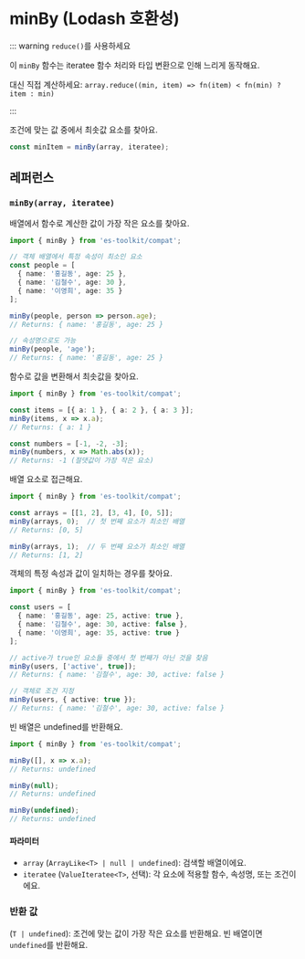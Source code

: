 # minBy (Lodash 호환성)

::: warning `reduce()`를 사용하세요

이 `minBy` 함수는 iteratee 함수 처리와 타입 변환으로 인해 느리게 동작해요.

대신 직접 계산하세요: `array.reduce((min, item) => fn(item) < fn(min) ? item : min)`

:::

조건에 맞는 값 중에서 최솟값 요소를 찾아요.

```typescript
const minItem = minBy(array, iteratee);
```

## 레퍼런스

### `minBy(array, iteratee)`

배열에서 함수로 계산한 값이 가장 작은 요소를 찾아요.

```typescript
import { minBy } from 'es-toolkit/compat';

// 객체 배열에서 특정 속성이 최소인 요소
const people = [
  { name: '홍길동', age: 25 },
  { name: '김철수', age: 30 },
  { name: '이영희', age: 35 }
];

minBy(people, person => person.age);
// Returns: { name: '홍길동', age: 25 }

// 속성명으로도 가능
minBy(people, 'age');
// Returns: { name: '홍길동', age: 25 }
```

함수로 값을 변환해서 최솟값을 찾아요.

```typescript
import { minBy } from 'es-toolkit/compat';

const items = [{ a: 1 }, { a: 2 }, { a: 3 }];
minBy(items, x => x.a);
// Returns: { a: 1 }

const numbers = [-1, -2, -3];
minBy(numbers, x => Math.abs(x));
// Returns: -1 (절댓값이 가장 작은 요소)
```

배열 요소로 접근해요.

```typescript
import { minBy } from 'es-toolkit/compat';

const arrays = [[1, 2], [3, 4], [0, 5]];
minBy(arrays, 0);  // 첫 번째 요소가 최소인 배열
// Returns: [0, 5]

minBy(arrays, 1);  // 두 번째 요소가 최소인 배열
// Returns: [1, 2]
```

객체의 특정 속성과 값이 일치하는 경우를 찾아요.

```typescript
import { minBy } from 'es-toolkit/compat';

const users = [
  { name: '홍길동', age: 25, active: true },
  { name: '김철수', age: 30, active: false },
  { name: '이영희', age: 35, active: true }
];

// active가 true인 요소들 중에서 첫 번째가 아닌 것을 찾음
minBy(users, ['active', true]);
// Returns: { name: '김철수', age: 30, active: false }

// 객체로 조건 지정
minBy(users, { active: true });
// Returns: { name: '김철수', age: 30, active: false }
```

빈 배열은 undefined를 반환해요.

```typescript
import { minBy } from 'es-toolkit/compat';

minBy([], x => x.a);
// Returns: undefined

minBy(null);
// Returns: undefined

minBy(undefined);
// Returns: undefined
```

#### 파라미터

- `array` (`ArrayLike<T> | null | undefined`): 검색할 배열이에요.
- `iteratee` (`ValueIteratee<T>`, 선택): 각 요소에 적용할 함수, 속성명, 또는 조건이에요.

### 반환 값

(`T | undefined`): 조건에 맞는 값이 가장 작은 요소를 반환해요. 빈 배열이면 `undefined`를 반환해요.